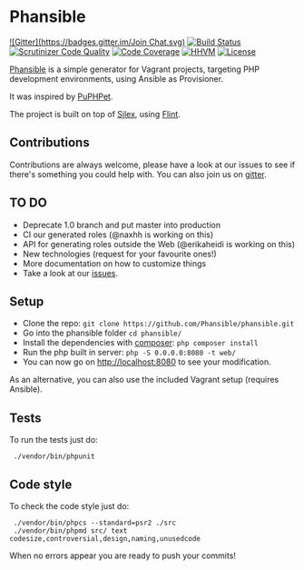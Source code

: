 # Phansible
[![Gitter](https://badges.gitter.im/Join Chat.svg)](https://gitter.im/phansible/phansible?utm_source=badge&utm_medium=badge&utm_campaign=pr-badge&utm_content=badge)
[![Build Status](https://img.shields.io/travis/phansible/phansible/master.svg?style=flat-square)](https://travis-ci.org/phansible/phansible)
[![Scrutinizer Code Quality](https://img.shields.io/scrutinizer/g/phansible/phansible/master.svg?style=flat-square)](https://scrutinizer-ci.com/g/phansible/phansible/?branch=master)
[![Code Coverage](https://img.shields.io/scrutinizer/coverage/g/phansible/phansible/master.svg?style=flat-square)](https://scrutinizer-ci.com/g/phansible/phansible/?branch=master)
[![HHVM](https://img.shields.io/hhvm/phansible/phansible.svg?style=flat-square)](https://travis-ci.org/phansible/phansible)
[![License](https://img.shields.io/github/license/phansible/phansible.svg?style=flat-square)](https://github.com/phansible/phansible)


[Phansible](http://phansible.com) is a simple generator for Vagrant projects, targeting PHP development environments, using Ansible as Provisioner.

It was inspired by [PuPHPet](http://puphpet.com).

The project is built on top of [Silex](http://silex.sensiolabs.org/), using [Flint](http://flint.readthedocs.org/).

## Contributions

Contributions are always welcome, please have a look at our issues to see if there's something you could help with.
You can also join us on [gitter](https://gitter.im/phansible/phansible).

## TO DO

- Deprecate 1.0 branch and put master into production
- CI our generated roles (@naxhh is working on this)
- API for generating roles outside the Web (@erikaheidi is working on this)
- New technologies (request for your favourite ones!)
- More documentation on how to customize things 
- Take a look at our [issues](https://github.com/phansible/phansible/issues).

## Setup

- Clone the repo: ```git clone https://github.com/Phansible/phansible.git```
- Go into the phansible folder ```cd phansible/```
- Install the dependencies with [composer](https://getcomposer.org/): ```php composer install```
- Run the php built in server: ```php -S 0.0.0.0:8080 -t web/``` 
- You can now go on [http://localhost:8080](http://localhost:8080) to see your modification.

As an alternative, you can also use the included Vagrant setup (requires Ansible).

## Tests
To run the tests just do:
```
 ./vendor/bin/phpunit
```

## Code style
To check the code style just do:
```
 ./vendor/bin/phpcs --standard=psr2 ./src
 ./vendor/bin/phpmd src/ text codesize,controversial,design,naming,unusedcode
```

When no errors appear you are ready to push your commits!
